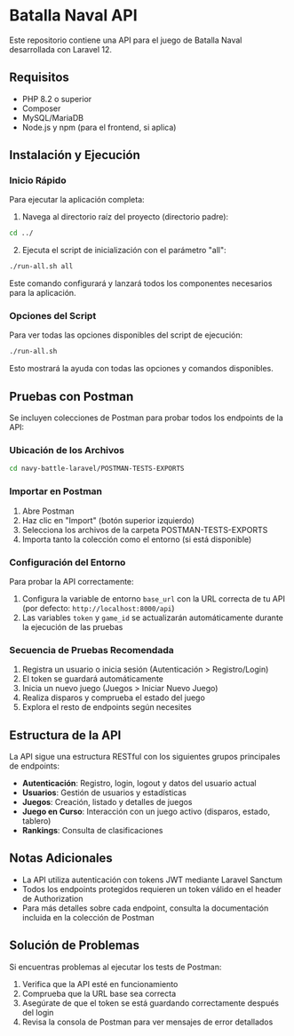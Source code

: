 # Batalla Naval API

Este repositorio contiene una API para el juego de Batalla Naval desarrollada con Laravel 12.

## Requisitos

- PHP 8.2 o superior
- Composer
- MySQL/MariaDB
- Node.js y npm (para el frontend, si aplica)

## Instalación y Ejecución

### Inicio Rápido

Para ejecutar la aplicación completa:

1. Navega al directorio raíz del proyecto (directorio padre):

```bash
cd ../
```

2. Ejecuta el script de inicialización con el parámetro "all":

```bash
./run-all.sh all
```

Este comando configurará y lanzará todos los componentes necesarios para la aplicación.

### Opciones del Script

Para ver todas las opciones disponibles del script de ejecución:

```bash
./run-all.sh
```

Esto mostrará la ayuda con todas las opciones y comandos disponibles.

## Pruebas con Postman

Se incluyen colecciones de Postman para probar todos los endpoints de la API:

### Ubicación de los Archivos

```bash
cd navy-battle-laravel/POSTMAN-TESTS-EXPORTS
```

### Importar en Postman

1. Abre Postman
2. Haz clic en "Import" (botón superior izquierdo)
3. Selecciona los archivos de la carpeta POSTMAN-TESTS-EXPORTS
4. Importa tanto la colección como el entorno (si está disponible)

### Configuración del Entorno

Para probar la API correctamente:

1. Configura la variable de entorno `base_url` con la URL correcta de tu API (por defecto: `http://localhost:8000/api`)
2. Las variables `token` y `game_id` se actualizarán automáticamente durante la ejecución de las pruebas

### Secuencia de Pruebas Recomendada

1. Registra un usuario o inicia sesión (Autenticación > Registro/Login)
2. El token se guardará automáticamente
3. Inicia un nuevo juego (Juegos > Iniciar Nuevo Juego)
4. Realiza disparos y comprueba el estado del juego
5. Explora el resto de endpoints según necesites

## Estructura de la API

La API sigue una estructura RESTful con los siguientes grupos principales de endpoints:

- **Autenticación**: Registro, login, logout y datos del usuario actual
- **Usuarios**: Gestión de usuarios y estadísticas
- **Juegos**: Creación, listado y detalles de juegos
- **Juego en Curso**: Interacción con un juego activo (disparos, estado, tablero)
- **Rankings**: Consulta de clasificaciones

## Notas Adicionales

- La API utiliza autenticación con tokens JWT mediante Laravel Sanctum
- Todos los endpoints protegidos requieren un token válido en el header de Authorization
- Para más detalles sobre cada endpoint, consulta la documentación incluida en la colección de Postman

## Solución de Problemas

Si encuentras problemas al ejecutar los tests de Postman:

1. Verifica que la API esté en funcionamiento
2. Comprueba que la URL base sea correcta
3. Asegúrate de que el token se está guardando correctamente después del login
4. Revisa la consola de Postman para ver mensajes de error detallados
